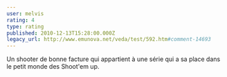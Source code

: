 ```yaml
---
user: melvis
rating: 4
type: rating
published: 2010-12-13T15:28:00.000Z
legacy_url: http://www.emunova.net/veda/test/592.htm#comment-14693
---
```

Un shooter de bonne facture qui appartient à une série qui a sa place dans le petit monde des Shoot'em up.